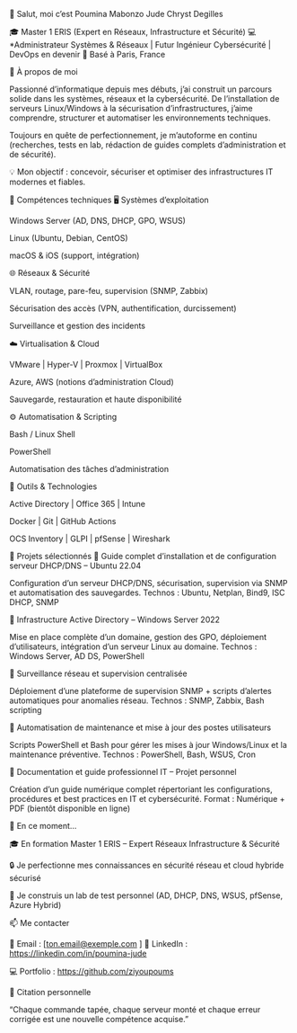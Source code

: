 👋 Salut, moi c’est Poumina Mabonzo Jude Chryst Degilles

🎓 Master 1 ERIS (Expert en Réseaux, Infrastructure et Sécurité)
💻 *Administrateur Systèmes & Réseaux | Futur Ingénieur Cybersécurité | DevOps en devenir
📍 Basé à Paris, France

🚀 À propos de moi

Passionné d’informatique depuis mes débuts, j’ai construit un parcours solide dans les systèmes, réseaux et la cybersécurité.
De l’installation de serveurs Linux/Windows à la sécurisation d’infrastructures, j’aime comprendre, structurer et automatiser les environnements techniques.

Toujours en quête de perfectionnement, je m’autoforme en continu (recherches, tests en lab, rédaction de guides complets d’administration et de sécurité).

💡 Mon objectif : concevoir, sécuriser et optimiser des infrastructures IT modernes et fiables.

🧠 Compétences techniques
🖥️ Systèmes d’exploitation

Windows Server (AD, DNS, DHCP, GPO, WSUS)

Linux (Ubuntu, Debian, CentOS)

macOS & iOS (support, intégration)

🌐 Réseaux & Sécurité

VLAN, routage, pare-feu, supervision (SNMP, Zabbix)

Sécurisation des accès (VPN, authentification, durcissement)

Surveillance et gestion des incidents

☁️ Virtualisation & Cloud

VMware | Hyper-V | Proxmox | VirtualBox

Azure, AWS (notions d’administration Cloud)

Sauvegarde, restauration et haute disponibilité

⚙️ Automatisation & Scripting

Bash / Linux Shell

PowerShell

Automatisation des tâches d’administration

🧰 Outils & Technologies

Active Directory | Office 365 | Intune

Docker | Git | GitHub Actions

OCS Inventory | GLPI | pfSense | Wireshark

🧩 Projets sélectionnés
🔹 Guide complet d’installation et de configuration serveur DHCP/DNS – Ubuntu 22.04

Configuration d’un serveur DHCP/DNS, sécurisation, supervision via SNMP et automatisation des sauvegardes.
Technos : Ubuntu, Netplan, Bind9, ISC DHCP, SNMP

🔹 Infrastructure Active Directory – Windows Server 2022

Mise en place complète d’un domaine, gestion des GPO, déploiement d’utilisateurs, intégration d’un serveur Linux au domaine.
Technos : Windows Server, AD DS, PowerShell

🔹 Surveillance réseau et supervision centralisée

Déploiement d’une plateforme de supervision SNMP + scripts d’alertes automatiques pour anomalies réseau.
Technos : SNMP, Zabbix, Bash scripting

🔹 Automatisation de maintenance et mise à jour des postes utilisateurs

Scripts PowerShell et Bash pour gérer les mises à jour Windows/Linux et la maintenance préventive.
Technos : PowerShell, Bash, WSUS, Cron

🔹 Documentation et guide professionnel IT – Projet personnel

Création d’un guide numérique complet répertoriant les configurations, procédures et best practices en IT et cybersécurité.
Format : Numérique + PDF (bientôt disponible en ligne)

🌱 En ce moment...

🎓 En formation Master 1 ERIS – Expert Réseaux Infrastructure & Sécurité

🔒 Je perfectionne mes connaissances en sécurité réseau et cloud hybride sécurisé

🧪 Je construis un lab de test personnel (AD, DHCP, DNS, WSUS, pfSense, Azure Hybrid)

📫 Me contacter

📧 Email : [ton.email@exemple.com
]
💼 LinkedIn : https://linkedin.com/in/poumina-jude

💻 Portfolio : https://github.com/ziyoupoums

💬 Citation personnelle

“Chaque commande tapée, chaque serveur monté et chaque erreur corrigée est une nouvelle compétence acquise.”
